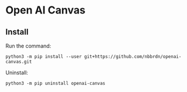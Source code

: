 # Open AI Canvas

## Install
Run the command:
```
python3 -m pip install --user git+https://github.com/nbbrdn/openai-canvas.git
```
Uninstall:
```
python3 -m pip uninstall openai-canvas
```